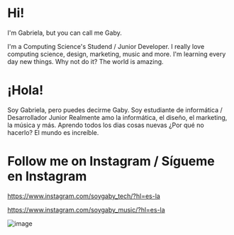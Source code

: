 # Hi!
I'm Gabriela, but you can call me Gaby.

I'm a Computing Science's Studend / Junior Developer.
I really love computing science, design, marketing, music and more.
I'm learning every day new things. Why not do it? The world is amazing.

# ¡Hola!
Soy Gabriela, pero puedes decirme Gaby.
Soy estudiante de informática / Desarrollador Junior
Realmente amo la informática, el diseño, el marketing, la música y más.
Aprendo todos los dias cosas nuevas ¿Por qué no hacerlo? El mundo es increíble.

# Follow me on Instagram / Sígueme en Instagram
https://www.instagram.com/soygaby_tech/?hl=es-la     

https://www.instagram.com/soygaby_music/?hl=es-la

![image](https://user-images.githubusercontent.com/101301773/160249011-bd36e916-29f4-4046-b3af-4a514efccd44.png)
